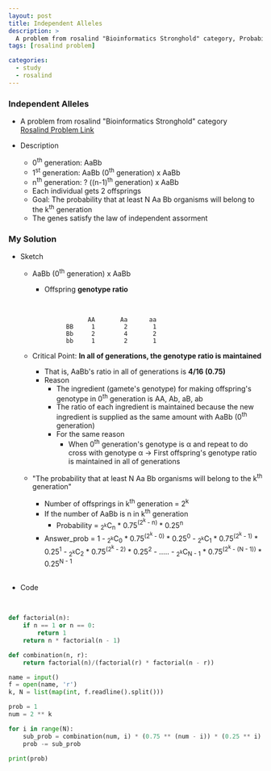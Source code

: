```yaml
---
layout: post
title: Independent Alleles
description: >
  A problem from rosalind "Bioinformatics Stronghold" category, Probability Calculation
tags: [rosalind problem]

categories:
  - study
  - rosalind
---
```

### Independent Alleles
* A problem from rosalind "Bioinformatics Stronghold" category<br>
[Rosalind Problem Link](https://rosalind.info/problems/lia/)

* Description
  * 0<sup>th</sup> generation: AaBb
  * 1<sup>st</sup> generation: AaBb (0<sup>th</sup> generation) x AaBb
  * n<sup>th</sup> generation: ? ((n-1)<sup>th</sup> generation) x AaBb
  * Each individual gets 2 offsprings
  * Goal: The probability that at least N Aa Bb organisms will belong to the k<sup>th</sup> generation
  * The genes satisfy the law of independent assorment

### My Solution
* Sketch
  * AaBb (0<sup>th</sup> generation) x AaBb
    * Offspring **genotype ratio**

      <br>

      ~~~
                  AA       Aa      aa
            BB     1        2       1
            Bb     2        4       2
            bb     1        2       1
      ~~~
  * Critical Point: **In all of generations, the genotype ratio is maintained**
    * That is, AaBb's ratio in all of generations is **4/16 (0.75)**
    * Reason
      * The ingredient (gamete's genotype) for making offspring's genotype in 0<sup>th</sup> generation is AA, Ab, aB, ab
      * The ratio of each ingredient is maintained because the new ingredient is supplied as the same amount with AaBb (0<sup>th</sup> generation)
      * For the same reason
        * When 0<sup>th</sup> generation's genotype is α and repeat to do cross with genotype α -> First offspring's genotype ratio is maintained in all of generations
  * "The probability that at least N Aa Bb organisms will belong to the k<sup>th</sup> generation"
    * Number of offsprings in k<sup>th</sup> generation = 2<sup>k</sup>
    * If the number of AaBb is n in k<sup>th</sup> generation
      * Probability = <sub>2<sup>k</sup></sub>C<sub>n</sub> * 0.75<sup>(2<sup>k</sup> - n)</sup> * 0.25<sup>n</sup>
    * Answer_prob = 1 - <sub>2<sup>k</sup></sub>C<sub>0</sub> * 0.75<sup>(2<sup>k</sup> - 0)</sup> * 0.25<sup>0</sup> - <sub>2<sup>k</sup></sub>C<sub>1</sub> * 0.75<sup>(2<sup>k</sup> - 1)</sup> * 0.25<sup>1</sup> - <sub>2<sup>k</sup></sub>C<sub>2</sub> * 0.75<sup>(2<sup>k</sup> - 2)</sup> * 0.25<sup>2</sup> - ..... - <sub>2<sup>k</sup></sub>C<sub>N - 1</sub> * 0.75<sup>(2<sup>k</sup> - (N - 1))</sup> * 0.25<sup>N - 1</sup>

    <br>

* Code

<br>

~~~python
def factorial(n):
    if n == 1 or n == 0:
        return 1
    return n * factorial(n - 1)

def combination(n, r):
    return factorial(n)/(factorial(r) * factorial(n - r))

name = input()
f = open(name, 'r')
k, N = list(map(int, f.readline().split()))

prob = 1
num = 2 ** k

for i in range(N):
    sub_prob = combination(num, i) * (0.75 ** (num - i)) * (0.25 ** i)
    prob -= sub_prob

print(prob)
~~~
